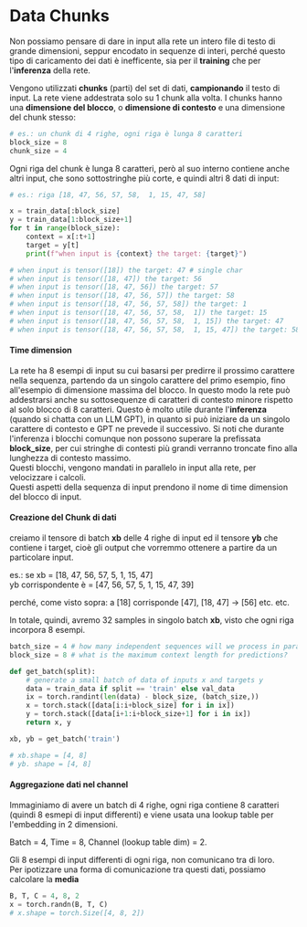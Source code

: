 # Data Chunks

Non possiamo pensare di dare in input alla rete un intero file di testo di grande dimensioni, seppur encodato in sequenze di interi, perché questo tipo di caricamento dei dati è inefficente, sia per il **training** che per l'**inferenza** della rete.  

Vengono utilizzati **chunks** (parti) del set di dati, **campionando** il testo di input.
La rete viene addestrata solo su 1 chunk alla volta. 
I chunks hanno una **dimensione del blocco**, o **dimensione di contesto** e 
una dimensione del chunk stesso: 

```py
# es.: un chunk di 4 righe, ogni riga è lunga 8 caratteri
block_size = 8  
chunk_size = 4
```

Ogni riga del chunk è lunga 8 caratteri, però al suo interno contiene anche altri input, che sono sottostringhe più corte, e quindi altri 8 dati di input:  

```py
# es.: riga [18, 47, 56, 57, 58,  1, 15, 47, 58]

x = train_data[:block_size]
y = train_data[1:block_size+1]
for t in range(block_size):
    context = x[:t+1]
    target = y[t]
    print(f"when input is {context} the target: {target}")

# when input is tensor([18]) the target: 47 # single char
# when input is tensor([18, 47]) the target: 56
# when input is tensor([18, 47, 56]) the target: 57
# when input is tensor([18, 47, 56, 57]) the target: 58
# when input is tensor([18, 47, 56, 57, 58]) the target: 1
# when input is tensor([18, 47, 56, 57, 58,  1]) the target: 15
# when input is tensor([18, 47, 56, 57, 58,  1, 15]) the target: 47
# when input is tensor([18, 47, 56, 57, 58,  1, 15, 47]) the target: 58 # max dim block size
```
#### Time dimension 
La rete ha 8 esempi di input su cui basarsi per predirre il prossimo carattere nella sequenza, partendo da un singolo carattere del primo esempio, fino all'esempio di dimensione massima del blocco. In questo modo la rete può addestrarsi anche su sottosequenze di caratteri di contesto minore rispetto al solo blocco di 8 caratteri.  Questo è molto utile durante l'**inferenza** (quando si chatta con un LLM GPT), in quanto si può iniziare da un singolo carattere di contesto e GPT ne prevede il successivo. Si noti che durante l'inferenza i blocchi comunque non possono superare la prefissata **block_size**, per cui stringhe di contesti più grandi verranno troncate
fino alla lunghezza di contesto massimo.  
Questi blocchi, vengono mandati in parallelo in input alla rete, per velocizzare i calcoli.  
Questi aspetti della sequenza di input prendono il nome di time dimension del blocco di input.  

#### Creazione del Chunk di dati

creiamo il tensore di batch **xb** delle 4 righe di input ed il tensore **yb** che contiene i target, cioè gli output che vorremmo ottenere a partire da un particolare input.  

es.: se xb = [18, 47, 56, 57, 5,  1, 15, 47]  
yb corrispondente è = [47, 56,  57, 5,  1, 15, 47, 39] 

perché, come visto sopra: a [18] corrisponde [47], [18, 47] -> [56] etc. etc.  

In totale, quindi, avremo 32 samples in singolo batch **xb**, visto che ogni riga incorpora 8 esempi.  

```py
batch_size = 4 # how many independent sequences will we process in parallel?
block_size = 8 # what is the maximum context length for predictions?

def get_batch(split):
    # generate a small batch of data of inputs x and targets y
    data = train_data if split == 'train' else val_data
    ix = torch.randint(len(data) - block_size, (batch_size,))
    x = torch.stack([data[i:i+block_size] for i in ix])
    y = torch.stack([data[i+1:i+block_size+1] for i in ix])
    return x, y

xb, yb = get_batch('train')

# xb.shape = [4, 8]
# yb. shape = [4, 8]


```

#### Aggregazione dati nel channel
Immaginiamo di avere un batch di 4 righe, ogni riga contiene 8 caratteri (quindi 8 esmepi di input differenti) e viene usata una lookup table per l'embedding in 2 dimensioni.  

Batch = 4, Time = 8, Channel (lookup table dim) = 2.  

Gli 8 esempi di input differenti di ogni riga, non comunicano tra di loro.  
Per ipotizzare una forma di comunicazione tra questi dati, possiamo calcolare la **media** 

```py
B, T, C = 4, 8, 2
x = torch.randn(B, T, C) 
# x.shape = torch.Size([4, 8, 2])

```


